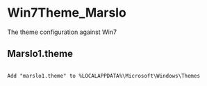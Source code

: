 Win7Theme_Marslo
================

The theme configuration against Win7

## Marslo1.theme
<pre><code>
Add "marslo1.theme" to %LOCALAPPDATA%\Microsoft\Windows\Themes
</code></pre>
